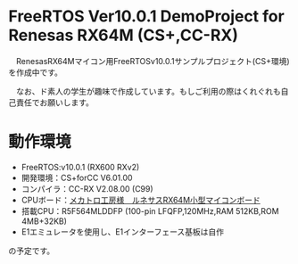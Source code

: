 # FreeRTOS Ver10.0.1 DemoProject for Renesas RX64M (CS+,CC-RX)

　RenesasRX64Mマイコン用FreeRTOSv10.0.1サンプルプロジェクト(CS+環境)を作成中です。
 
 　なお、ド素人の学生が趣味で作成しています。もしご利用の際はくれぐれも自己責任でお願いします。
 
 # 動作環境
* FreeRTOS:v10.0.1 (RX600 RXv2)  
* 開発環境：CS+forCC V6.01.00  
* コンパイラ：CC-RX V2.08.00 (C99)  
* CPUボード：[メカトロ工房様　ルネサスRX64M小型マイコンボード](http://www.mechatro-kobo.com/shopdetail/000000000041/) 
* 搭載CPU：R5F564MLDDFP (100-pin LFQFP,120MHz,RAM 512KB,ROM 4MB+32KB)
* E1エミュレータを使用し、E1インターフェース基板は自作

の予定です。